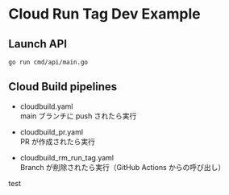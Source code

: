 # Cloud Run Tag Dev Example

## Launch API
```
go run cmd/api/main.go
```

## Cloud Build pipelines
* cloudbuild.yaml  
main ブランチに push されたら実行

* cloudbuild_pr.yaml  
PR が作成されたら実行

* cloudbuild_rm_run_tag.yaml  
Branch が削除されたら実行（GitHub Actions からの呼び出し）

test